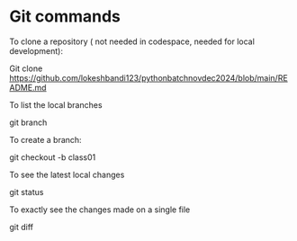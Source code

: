 # Git commands

To clone a repository ( not needed in codespace, needed for local development):

Git clone https://github.com/lokeshbandi123/pythonbatchnovdec2024/blob/main/README.md

To list the local branches

git branch

To create a branch:

  git checkout -b class01

To see the latest local changes

   git status

To exactly see the changes made on a single file

   git diff




